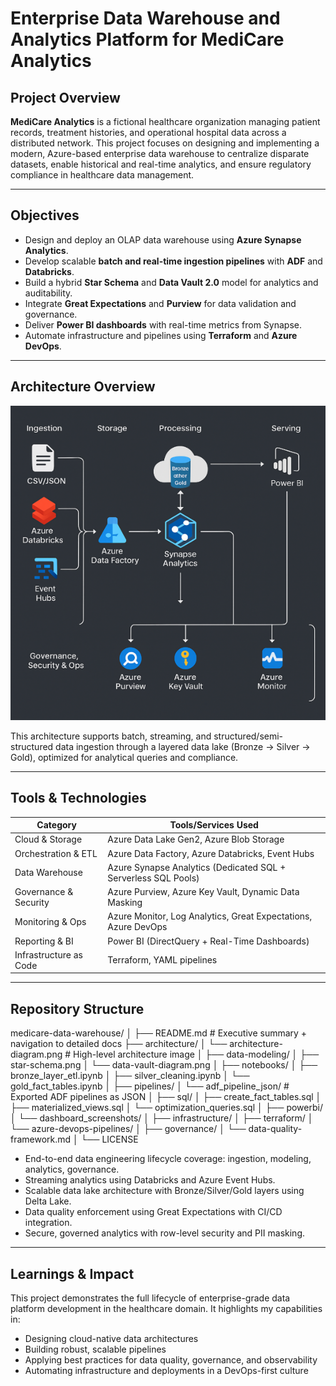 # Enterprise Data Warehouse and Analytics Platform for MediCare Analytics

## Project Overview

**MediCare Analytics** is a fictional healthcare organization managing patient records, treatment histories, and operational hospital data across a distributed network. This project focuses on designing and implementing a modern, Azure-based enterprise data warehouse to centralize disparate datasets, enable historical and real-time analytics, and ensure regulatory compliance in healthcare data management.

---

## Objectives

- Design and deploy an OLAP data warehouse using **Azure Synapse Analytics**.
- Develop scalable **batch and real-time ingestion pipelines** with **ADF** and **Databricks**.
- Build a hybrid **Star Schema** and **Data Vault 2.0** model for analytics and auditability.
- Integrate **Great Expectations** and **Purview** for data validation and governance.
- Deliver **Power BI dashboards** with real-time metrics from Synapse.
- Automate infrastructure and pipelines using **Terraform** and **Azure DevOps**.

---

## Architecture Overview

![Architecture Diagram](./architecture/medicare-architect.png)

This architecture supports batch, streaming, and structured/semi-structured data ingestion through a layered data lake (Bronze → Silver → Gold), optimized for analytical queries and compliance.

---

## Tools & Technologies

| Category               | Tools/Services Used                                                                 |
|------------------------|--------------------------------------------------------------------------------------|
| Cloud & Storage        | Azure Data Lake Gen2, Azure Blob Storage                                            |
| Orchestration & ETL    | Azure Data Factory, Azure Databricks, Event Hubs                                    |
| Data Warehouse         | Azure Synapse Analytics (Dedicated SQL + Serverless SQL Pools)                      |
| Governance & Security  | Azure Purview, Azure Key Vault, Dynamic Data Masking                                |
| Monitoring & Ops       | Azure Monitor, Log Analytics, Great Expectations, Azure DevOps                      |
| Reporting & BI         | Power BI (DirectQuery + Real-Time Dashboards)                                       |
| Infrastructure as Code | Terraform, YAML pipelines                                                           |

---

## Repository Structure

medicare-data-warehouse/
│
├── README.md                      # Executive summary + navigation to detailed docs
├── architecture/
│   └── architecture-diagram.png  # High-level architecture image
│
├── data-modeling/
│   ├── star-schema.png
│   └── data-vault-diagram.png
│
├── notebooks/
│   ├── bronze_layer_etl.ipynb
│   ├── silver_cleaning.ipynb
│   └── gold_fact_tables.ipynb
│
├── pipelines/
│   └── adf_pipeline_json/        # Exported ADF pipelines as JSON
│
├── sql/
│   ├── create_fact_tables.sql
│   ├── materialized_views.sql
│   └── optimization_queries.sql
│
├── powerbi/
│   └── dashboard_screenshots/
│
├── infrastructure/
│   ├── terraform/
│   └── azure-devops-pipelines/
│
├── governance/
│   └── data-quality-framework.md
│
└── LICENSE

- End-to-end data engineering lifecycle coverage: ingestion, modeling, analytics, governance.
- Streaming analytics using Databricks and Azure Event Hubs.
- Scalable data lake architecture with Bronze/Silver/Gold layers using Delta Lake.
- Data quality enforcement using Great Expectations with CI/CD integration.
- Secure, governed analytics with row-level security and PII masking.

---

## Learnings & Impact

This project demonstrates the full lifecycle of enterprise-grade data platform development in the healthcare domain. It highlights my capabilities in:
- Designing cloud-native data architectures
- Building robust, scalable pipelines
- Applying best practices for data quality, governance, and observability
- Automating infrastructure and deployments in a DevOps-first culture
